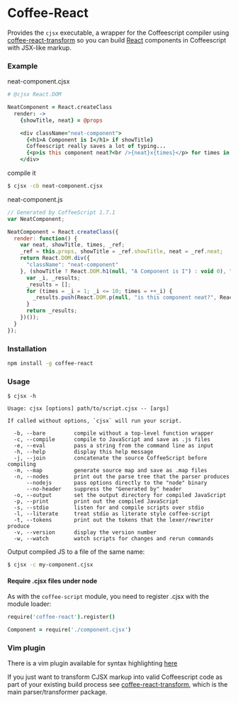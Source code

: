 # Coffee-React

Provides the `cjsx` executable, a wrapper for the Coffeescript compiler using [coffee-react-transform](https://github.com/jsdf/coffee-react-transform) so you can build [React](http://facebook.github.io/react/) components in Coffeescript with JSX-like markup.

### Example

neat-component.cjsx
```coffee
# @cjsx React.DOM 

NeatComponent = React.createClass
  render: ->
    {showTitle, neat} = @props

    <div className="neat-component">
      {<h1>A Component is I</h1> if showTitle}
      Coffeescript really saves a lot of typing...
      {<p>is this component neat?<br />{neat}x{times}</p> for times in [1..10]}
    </div>
```

compile it
```bash
$ cjsx -cb neat-component.cjsx
```

neat-component.js
```js
// Generated by CoffeeScript 1.7.1
var NeatComponent;

NeatComponent = React.createClass({
  render: function() {
    var neat, showTitle, times, _ref;
    _ref = this.props, showTitle = _ref.showTitle, neat = _ref.neat;
    return React.DOM.div({
      "className": "neat-component"
    }, (showTitle ? React.DOM.h1(null, "A Component is I") : void 0), "Coffeescript really saves a lot of typing...", (function() {
      var _i, _results;
      _results = [];
      for (times = _i = 1; _i <= 10; times = ++_i) {
        _results.push(React.DOM.p(null, "is this component neat?", React.DOM.br(null), neat, "x", times));
      }
      return _results;
    })());
  }
});
```

### Installation
```bash
npm install -g coffee-react
```

### Usage

```
$ cjsx -h 

Usage: cjsx [options] path/to/script.cjsx -- [args]

If called without options, `cjsx` will run your script.

  -b, --bare         compile without a top-level function wrapper
  -c, --compile      compile to JavaScript and save as .js files
  -e, --eval         pass a string from the command line as input
  -h, --help         display this help message
  -j, --join         concatenate the source CoffeeScript before compiling
  -m, --map          generate source map and save as .map files
  -n, --nodes        print out the parse tree that the parser produces
      --nodejs       pass options directly to the "node" binary
      --no-header    suppress the "Generated by" header
  -o, --output       set the output directory for compiled JavaScript
  -p, --print        print out the compiled JavaScript
  -s, --stdio        listen for and compile scripts over stdio
  -l, --literate     treat stdio as literate style coffee-script
  -t, --tokens       print out the tokens that the lexer/rewriter produce
  -v, --version      display the version number
  -w, --watch        watch scripts for changes and rerun commands

```

Output compiled JS to a file of the same name:
```bash
$ cjsx -c my-component.cjsx
```

#### Require .cjsx files under node
As with the `coffee-script` module, you need to register .cjsx with the module loader:
```coffee
require('coffee-react').register()

Component = require('./component.cjsx')

```

### Vim plugin

There is a vim plugin available for syntax highlighting [here](https://github.com/mtscout6/vim-cjsx)

If you just want to transform CJSX markup into valid Coffeescript code as part of your existing build process see [coffee-react-transform](https://github.com/jsdf/coffee-react-transform), which is the main parser/transformer package.
